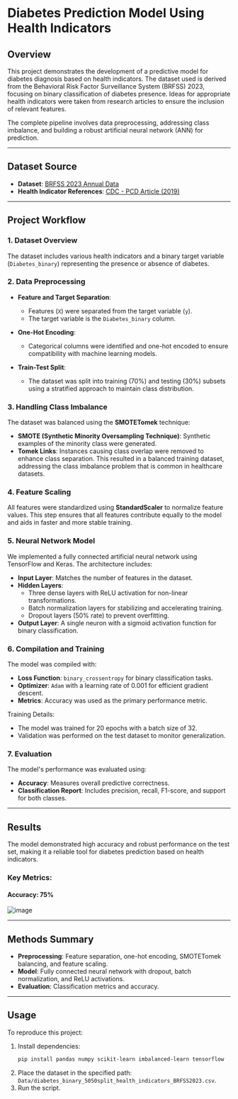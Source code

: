 # Diabetes Prediction Model Using Health Indicators

## Overview

This project demonstrates the development of a predictive model for diabetes diagnosis based on health indicators. The dataset used is derived from the Behavioral Risk Factor Surveillance System (BRFSS) 2023, focusing on binary classification of diabetes presence. Ideas for appropriate health indicators were taken from research articles to ensure the inclusion of relevant features. 

The complete pipeline involves data preprocessing, addressing class imbalance, and building a robust artificial neural network (ANN) for prediction. 

---

## Dataset Source

- **Dataset**: [BRFSS 2023 Annual Data](https://www.cdc.gov/brfss/annual_data/annual_2023.html)
- **Health Indicator References**: [CDC - PCD Article (2019)](https://www.cdc.gov/pcd/issues/2019/19_0109.htm)

---

## Project Workflow

### 1. **Dataset Overview**
The dataset includes various health indicators and a binary target variable (`Diabetes_binary`) representing the presence or absence of diabetes. 

### 2. **Data Preprocessing**
- **Feature and Target Separation**: 
  - Features (`X`) were separated from the target variable (`y`).
  - The target variable is the `Diabetes_binary` column.

- **One-Hot Encoding**:
  - Categorical columns were identified and one-hot encoded to ensure compatibility with machine learning models.

- **Train-Test Split**:
  - The dataset was split into training (70%) and testing (30%) subsets using a stratified approach to maintain class distribution.

### 3. **Handling Class Imbalance**
The dataset was balanced using the **SMOTETomek** technique:
- **SMOTE (Synthetic Minority Oversampling Technique)**: Synthetic examples of the minority class were generated.
- **Tomek Links**: Instances causing class overlap were removed to enhance class separation.
This resulted in a balanced training dataset, addressing the class imbalance problem that is common in healthcare datasets.

### 4. **Feature Scaling**
All features were standardized using **StandardScaler** to normalize feature values. This step ensures that all features contribute equally to the model and aids in faster and more stable training.

### 5. **Neural Network Model**
We implemented a fully connected artificial neural network using TensorFlow and Keras. The architecture includes:
- **Input Layer**: Matches the number of features in the dataset.
- **Hidden Layers**: 
  - Three dense layers with ReLU activation for non-linear transformations.
  - Batch normalization layers for stabilizing and accelerating training.
  - Dropout layers (50% rate) to prevent overfitting.
- **Output Layer**: A single neuron with a sigmoid activation function for binary classification.

### 6. **Compilation and Training**
The model was compiled with:
- **Loss Function**: `binary_crossentropy` for binary classification tasks.
- **Optimizer**: `Adam` with a learning rate of 0.001 for efficient gradient descent.
- **Metrics**: Accuracy was used as the primary performance metric.

Training Details:
- The model was trained for 20 epochs with a batch size of 32.
- Validation was performed on the test dataset to monitor generalization.

### 7. **Evaluation**
The model's performance was evaluated using:
- **Accuracy**: Measures overall predictive correctness.
- **Classification Report**: Includes precision, recall, F1-score, and support for both classes.

---

## Results

The model demonstrated high accuracy and robust performance on the test set, making it a reliable tool for diabetes prediction based on health indicators.

### Key Metrics:
#### **Accuracy**: 75% 
![image](https://github.com/user-attachments/assets/6443be22-d434-4069-8cc8-8c3b7f707e8b)

---

## Methods Summary

- **Preprocessing**: Feature separation, one-hot encoding, SMOTETomek balancing, and feature scaling.
- **Model**: Fully connected neural network with dropout, batch normalization, and ReLU activations.
- **Evaluation**: Classification metrics and accuracy.

---

## Usage

To reproduce this project:
1. Install dependencies:
   ```bash
   pip install pandas numpy scikit-learn imbalanced-learn tensorflow
   ```
2. Place the dataset in the specified path: `Data/diabetes_binary_5050split_health_indicators_BRFSS2023.csv`.
3. Run the script.

